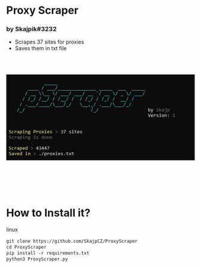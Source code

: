# Proxy Scraper
### by Skajpik#3232

- Scrapes 37 sites for proxies
- Saves them in txt file

<br><br>

![Proxy Scraper](imgs/pscrape.png)

<br><br><br><br>

# How to Install it?
linux
```
git clone https://github.com/SkajpCZ/ProxyScraper
cd ProxyScraper
pip install -r requirements.txt
python3 ProxyScraper.py
```
